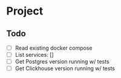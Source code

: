 # Project

## Todo

- [ ] Read existing docker compose
- [ ] List services: []
- [ ] Get Postgres version running w/ tests
- [ ] Get Clickhouse version running w/ tests
